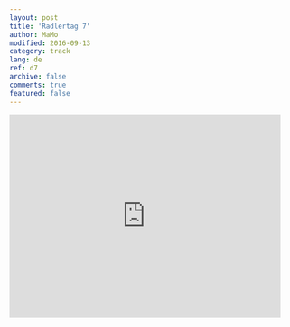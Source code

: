 ```yaml
---   
layout: post 
title: 'Radlertag 7'  
author: MaMo 
modified: 2016-09-13
category: track 
lang: de 
ref: d7
archive: false 
comments: true 
featured: false 
--- 
```


                                                                                                                                                                                                                                                                                                                                                                                                                                                                                                              

<iframe width='480' height='360' src='http://track-kit.net/maps_s3/?v=embed&track=229813  
.gpx' frameborder='0' allowfullscreen></iframe>